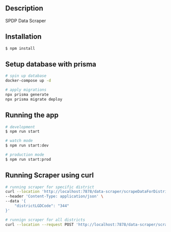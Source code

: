 ## Description

SPDP Data Scraper

## Installation

```bash
$ npm install
```

## Setup database with prisma
```bash
# spin up database
docker-compose up -d

# apply migrations
npx prisma generate
npx prisma migrate deploy
```

## Running the app

```bash
# development
$ npm run start

# watch mode
$ npm run start:dev

# production mode
$ npm run start:prod
```

## Running Scraper using curl
```bash
# running scraper for specific district
curl --location 'http://localhost:7878/data-scraper/scrapeDataForDistrict' \
--header 'Content-Type: application/json' \
--data '{
    "districtLGDCode": "344"
}'

# runnign scraper for all districts
curl --location --request POST 'http://localhost:7878/data-scraper/scrapeData'
```
